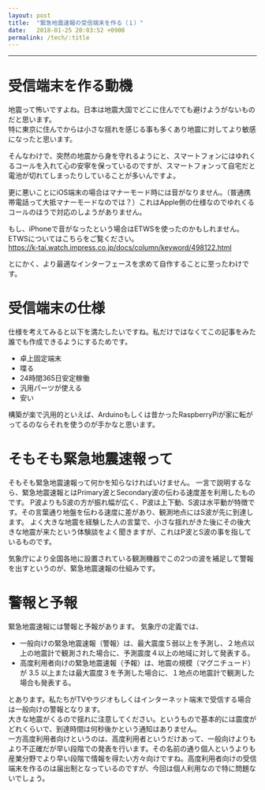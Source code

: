 ```yaml
---
layout: post
title:  "緊急地震速報の受信端末を作る（１）"
date:   2018-01-25 20:03:52 +0900
permalink: /tech/:title
---
```

---
# 受信端末を作る動機
地震って怖いですよね。日本は地震大国でどこに住んでても避けようがないものだと思います。  
特に東京に住んでからは小さな揺れを感じる事も多くあり地震に対してより敏感になったと思います。
  
そんなわけで、突然の地震から身を守れるようにと、スマートフォンにはゆれくるコールを入れて心の安寧を保っているのですが、スマートフォンって自宅だと電池が切れてしまったりしていることが多いんですよ。  

更に悪いことにiOS端末の場合はマナーモード時には音がなりません。（普通携帯電話って大抵マナーモードなのでは？）これはApple側の仕様なのでゆれくるコールのほうで対応のしようがありません。  
  
もし、iPhoneで音がなったという場合はETWSを使ったのかもしれません。  
ETWSについてはこちらをご覧ください。  
[https://k-tai.watch.impress.co.jp/docs/column/keyword/498122.html
](https://k-tai.watch.impress.co.jp/docs/column/keyword/498122.html)

とにかく、より最適なインターフェースを求めて自作することに至ったわけです。

# 受信端末の仕様
仕様を考えてみると以下を満たしたいですね。私だけではなくてこの記事をみた誰でも作成できるようにするためです。
- 卓上固定端末
- 喋る
- 24時間365日安定稼働
- 汎用パーツが使える
- 安い

構築が楽で汎用的といえば、Arduinoもしくは昔かったRaspberryPiが家に転がってるのならそれを使うのが手かなと思います。

# そもそも緊急地震速報って
そもそも緊急地震速報って何かを知らなければいけません。
一言で説明するなら、緊急地震速報とはPrimary波とSecondary波の伝わる速度差を利用したものです。
P波よりもS波の方が振れ幅が広く、P波は上下動、S波は水平動が特徴です。その言葉通り地盤を伝わる速度に差があり、観測地点にはS波が先に到達します。
よく大きな地震を経験した人の言葉で、小さな揺れがきた後にその後大きな地震が来たという体験談をよく聞きますが、これはP波とS波の事を指しているものです。

気象庁により全国各地に設置されている観測機器でこの2つの波を補足して警報を出すというのが、緊急地震速報の仕組みです。

# 警報と予報
緊急地震速報には警報と予報があります。
気象庁の定義では、
- 一般向けの緊急地震速報（警報）は、最大震度５弱以上を予測し、２地点以上の地震計で観測された場合に、予測震度４以上の地域に対して発表する。
- 高度利用者向けの緊急地震速報（予報）は、地震の規模（マグニチュード）が 3.5 以上または最大震度３を予測した場合に、１地点の地震計で観測した場合も発表する。

とあります。私たちがTVやラジオもしくはインターネット端末で受信する場合は一般向けの警報となります。  
大きな地震がくるので揺れに注意してください。というもので基本的には震度がどれくらいで、到達時間は何秒後かという通知はありません。  
一方高度利用者向けというのは、高度利用者というだけあって、一般向けよりもより不正確だが早い段階での発表を行います。その名前の通り個人というよりも産業分野でより早い段階で情報を得たい方々向けですね。高度利用者向けの受信端末を作るのは届出制となっているのですが、今回は個人利用なので特に問題ないでしょう。










